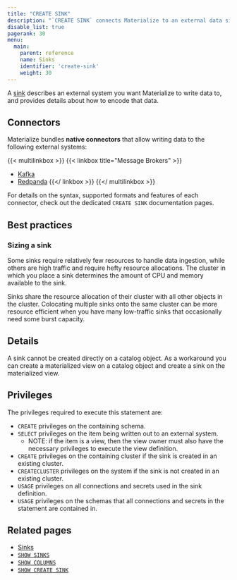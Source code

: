 ```yaml
---
title: "CREATE SINK"
description: "`CREATE SINK` connects Materialize to an external data sink."
disable_list: true
pagerank: 30
menu:
  main:
    parent: reference
    name: Sinks
    identifier: 'create-sink'
    weight: 30
---
```


A [sink](/concepts/sinks/) describes an external system you
want Materialize to write data to, and provides details about how to encode
that data.

## Connectors

Materialize bundles **native connectors** that allow writing data to the
following external systems:

{{< multilinkbox >}}
{{< linkbox title="Message Brokers" >}}
- [Kafka](/sql/create-sink/kafka)
- [Redpanda](/sql/create-sink/kafka)
{{</ linkbox >}}
{{</ multilinkbox >}}

For details on the syntax, supported formats and features of each connector,
check out the dedicated `CREATE SINK` documentation pages.

## Best practices

### Sizing a sink

Some sinks require relatively few resources to handle data ingestion, while
others are high traffic and require hefty resource allocations. The cluster in
which you place a sink determines the amount of CPU and memory available to the
sink.

Sinks share the resource allocation of their cluster with all other objects in
the cluster. Colocating multiple sinks onto the same cluster can be more
resource efficient when you have many low-traffic sinks that occasionally need
some burst capacity.

## Details

A sink cannot be created directly on a catalog object. As a workaround you can
create a materialized view on a catalog object and create a sink on the
materialized view.

[//]: # "TODO(morsapaes) Add best practices for sizing sinks."

## Privileges

The privileges required to execute this statement are:

- `CREATE` privileges on the containing schema.
- `SELECT` privileges on the item being written out to an external system.
  - NOTE: if the item is a view, then the view owner must also have the necessary privileges to
    execute the view definition.
- `CREATE` privileges on the containing cluster if the sink is created in an existing cluster.
- `CREATECLUSTER` privileges on the system if the sink is not created in an existing cluster.
- `USAGE` privileges on all connections and secrets used in the sink definition.
- `USAGE` privileges on the schemas that all connections and secrets in the statement are contained in.

## Related pages

- [Sinks](/concepts/sinks/)
- [`SHOW SINKS`](/sql/show-sinks/)
- [`SHOW COLUMNS`](/sql/show-columns/)
- [`SHOW CREATE SINK`](/sql/show-create-sink/)
